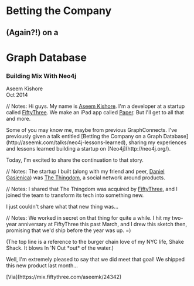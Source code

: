 <!-- TITLE -->

<!-- .slide: class="title" -->

# <span class="red">Betting the Company</span>
## (Again?!) on a
# <span class="green">Graph Database</span>

### Building Mix With Neo4j

Aseem Kishore<br/>
Oct 2014<br/>

// Notes:
Hi guys. My name is [Aseem Kishore](http://aseemk.com/). I'm a developer at a startup called [FiftyThree](http://www.fiftythree.com/). We make an iPad app called [Paper](http://www.fiftythree.com/paper). But I'll get to all that and more.
<p/>
Some of you may know me, maybe from previous GraphConnects. I've previously given a talk entitled [Betting the Company on a Graph Database](http://aseemk.com/talks/neo4j-lessons-learned), sharing my experiences and lessons learned building a startup on [Neo4j](http://neo4j.org/).
<p/>
Today, I'm excited to share the continuation to that story.


<!-- INTRO: THINGDOM -->

<!-- .slide: data-background="/images/neo4j-lessons-learned/thingdom-hp-gasi.png" data-background-transition="convex" -->

// Notes:
The startup I built (along with my friend and peer, [Daniel Gasienica](http://gasi.ch/)) was [The Thingdom](http://www.thethingdom.com/), a social network around products.


<!-- INTRO: FIFTYTHREE -->

<!-- .slide: data-background="/images/neo4j-lessons-learned/fiftythree-hp.png" data-background-transition="convex" -->

// Notes:
I shared that The Thingdom was acquired by [FiftyThree](http://www.fiftythree.com/), and I joined the team to transform its tech into something new.
<p/>
I just couldn't share what that new thing was...


<!-- INTRO: TIMELINE -->

<!-- .slide: data-background="/images/mix-neo4j/aseemk-timeline.jpg" data-background-transition="convex" -->

// Notes:
We worked in secret on that thing for quite a while. I hit my two-year anniversary at FiftyThree this past March, and I drew this sketch then, promising that we'd ship before the year was up. =)
<p/>
(The top line is a reference to the burger chain love of my NYC life, Shake Shack. It blows In 'N Out *out* of the water.)
<p/>
Well, I'm extremely pleased to say that we did meet that goal! We shipped this new product last month...
<p/>
[Via](https://mix.fiftythree.com/aseemk/24342)


<!-- INTRO: MIX -->

<!-- .slide: data-background="/images/mix-neo4j/mix-billboard-1024x768.png" data-background-transition="convex" -->

<p class="stretch"><a href="http://player.vimeo.com/video/105656434?autoplay=1" style="color: transparent; display: block; width: 100%; height: 100%;">&nbsp;</a></p>

// Notes:
And here it is! [Mix by FiftyThree](https://mix.fiftythree.com/).
<p/>
Be sure to [watch the video](https://vimeo.com/105656434) too. =)


<!-- .slide: class="subtitle" -->

# <span class="orange">Mix</span> ![♥](/images/mix-neo4j/mix-remix-heart.svg) <!-- .element: class="mix-remix-heart" --> <span class="green">Graphs</span>

## Bringing Ideas Together

// Notes:


<!-- GRAPHCONNECT 2014 + MONSTERS -->

<!-- .slide: data-background="/images/mix-neo4j/graphconnect-2014.jpg" data-background-transition="default" -->

// Notes:
[Via](https://mix.fiftythree.com/GraphConnect/464175)


<!-- .slide: data-background="/images/mix-neo4j/gc-monster1.jpg" data-background-transition="none" -->

// Notes:
[Via](https://mix.fiftythree.com/391241-Natalia-La-Fey/471737)


<!-- .slide: data-background="/images/mix-neo4j/gc-monster2.jpg" data-background-transition="none" -->

// Notes:
[Via](https://mix.fiftythree.com/391241-Natalia-La-Fey/474539)


<!-- .slide: data-background="/images/mix-neo4j/gc-monster3.jpg" data-background-transition="none" -->

// Notes:
[Via](https://mix.fiftythree.com/391241-Natalia-La-Fey/482993)


# <span class="orange">Mix</span> ![♥](/images/mix-neo4j/mix-remix-heart.svg) <!-- .element: class="mix-remix-heart" --> <span class="green">Neo<span class="fragment fade-out">4j</a></span>

// Notes:


<!-- NEO FAMILY -->

<!-- .slide: data-background="/images/mix-neo4j/mix-neo0.jpg" data-background-transition="default" -->

// Notes:
[Via](https://mix.fiftythree.com/5923-Denis-Kovacs/42774)


<!-- .slide: data-background="/images/mix-neo4j/mix-neo1.jpg" data-background-transition="none" -->

// Notes:
[Via](https://mix.fiftythree.com/35823-Seth-H/42837)


<!-- .slide: data-background="/images/mix-neo4j/mix-neo2.jpg" data-background-transition="none" -->

// Notes:
[Via](https://mix.fiftythree.com/scott/43069)


<!-- .slide: data-background="/images/mix-neo4j/mix-neo3.jpg" data-background-transition="none" -->

// Notes:
[Via](https://mix.fiftythree.com/58879-Maciej/116628)


<!-- .slide: data-background="/images/mix-neo4j/mix-neo4.jpg" data-background-transition="none" -->

// Notes:
[Via](https://mix.fiftythree.com/43408-David-Samaniego/143459)


<!-- .slide: data-background="/images/mix-neo4j/mix-neo5.jpg" data-background-transition="none" -->

// Notes:
[Via](https://mix.fiftythree.com/65597-K-EH/173206)


<!-- .slide: data-background="/images/mix-neo4j/mix-neo6.jpg" data-background-transition="none" -->

// Notes:
[Via](https://mix.fiftythree.com/73470-Deb-Kelly/208037)


<!-- .slide: data-background="/images/mix-neo4j/mix-neo7.jpg" data-background-transition="none" -->

// Notes:
[Via](https://mix.fiftythree.com/198435-Antonio-Ferreira/441055)


<!-- .slide: data-background="/images/mix-neo4j/mix-neo8.jpg" data-background-transition="none" -->

// Notes:
[Via](https://mix.fiftythree.com/74103-Zelo/348930)


<!-- MIX GRAPHS -->

# <span class="orange">Mix</span> ![♥](/images/mix-neo4j/mix-remix-heart.svg) <!-- .element: class="mix-remix-heart" --> <span class="green">Graphs</span>

// Notes:
So let's dive into the Mix graph.


<!-- .slide: data-background="/images/mix-neo4j/mix-graph1-users.jpg" data-background-transition="none" -->

// Notes:
Like any service, we obviously have users...


<!-- .slide: data-background="/images/mix-neo4j/mix-graph2-follows.jpg" data-background-transition="none" -->

// Notes:
And users follow each other, but that's the least interesting part of our graph.


<!-- .slide: data-background="/images/mix-neo4j/mix-graph3-creation.jpg" data-background-transition="none" -->

// Notes:
Users share *creations* (made with Paper), so we add a "creator" relationship from the creation to the user.
<p/>
(The relationship goes from creation to user just for convention: creations *need* user creators, but users don't *need* to have any creations.)


<!-- .slide: data-background="/images/mix-neo4j/mix-graph4-remix.jpg" data-background-transition="none" -->

// Notes:
The key piece to our service is that creations can *remix* other creations. So we add a "remix source" relationship from the remix to the source.


<!-- .slide: data-background="/images/mix-neo4j/mix-graph5-remixes.jpg" data-background-transition="none" -->

// Notes:
The real fun happens when creations remix other *remixes*. These remix creations form a tree, much like source code.
<p/>
You can imagine that remixes can go in all sorts of directions, and so the corresponding remix trees can take all sorts of shapes. Broad, shallow ones; long, deep chains; or hybrids in between.


<!-- .slide: data-background="/images/mix-neo4j/mix-graph6-stars.jpg" data-background-transition="none" -->

// Notes:
Finally, users can *star* (AKA "favorite") arbitrary creations.


<!-- .slide: data-background="/images/mix-neo4j/mix-graph7-user1.jpg" data-background-transition="none" -->

// Notes:
So let's look at a single user, what the graph looks like from their perspective, fanning out.


<!-- .slide: data-background="/images/mix-neo4j/mix-graph8-user2.jpg" data-background-transition="none" -->

// Notes:
A single user can have many incoming "creator" relationships (by sharing many creations), many outgoing "star" relationships (by starring many creations), and many "follows" relationships, both incoming and outgoing (by following and being followed by other users).


<!-- .slide: data-background="/images/mix-neo4j/mix-graph9-user3.jpg" data-background-transition="none" -->

// Notes:
Aggregating or enumerating these relationships gives us many of the core lists and streams we surface in our UI. A nice 1:1 mapping.


# Streams

<!-- .slide: class="big-code" data-transition="fade" -->

```
MATCH (me:User {id: {id}})
MATCH (me) <-[:creator]- (creation)

RETURN creation
```

// Notes:
Here's what that looks like in a Cypher query. This is the profile stream.
<p/>
(In my previous talk, I recommended using linked lists for `O(1)` scalability. That's still a good recommendation, but in our case this time around, we chose to keep our graph and code simpler by not doing that, since our domain here deals with thousands of nodes, not millions or more. These naive aggregations are definitely "good enough" for small numbers, and they give you a lot more flexibility in adapting your domain and iterating.)


# Pagination <span class="red">(Bad)</span>

<!-- .slide: class="big-code" data-transition="fade" -->

```
MATCH (me:User {id: {id}})
MATCH (me) <-[:creator]- (creation)

RETURN creation
ORDER BY creation.createdAt DESC
SKIP {count} * {page - 1}
LIMIT {count}
```

// Notes:
Of course, returning every creation you've ever shared isn't a scalable API or UI pattern, so we want to paginate, which implies a meaningful sort.
<p/>
Like most other social apps, we sort by time, newest-to-oldest, hence the `ORDER BY ... DESC`.
<p/>
This query shows the typical pattern you see for paginating these kinds of aggregations: `SKIP` followed by `LIMIT`.
<p/>
The problem is, this is *not* a robust way of paginating — because creations can get deleted (unshared). If you previously returned 10, but then the 7th creation gets deleted, your next `SKIP 10` will cause you to skip the previous 11th creation, which you never returned.


# Pagination <span class="green">(Good)</span>

<!-- .slide: class="big-code" data-transition="fade" -->

```
MATCH (me:User {id: {id}})
MATCH (me) <-[:creator]- (creation)

WHERE creation.createdAt < {cursorTime}
RETURN creation
ORDER BY creation.createdAt DESC
LIMIT {count}
```

// Notes:
So instead, it's better to paginate using a *cursor* — some property or value that won't be changed or lost by deletes.
<p/>
In this case, we can use the time of the last returned creation as the cursor. Our next creation should be the one immediately preceding that cursor time.


<!-- .slide: data-background="/images/mix-neo4j/mix-graph10-creation1.jpg" data-background-transition="none" -->

// Notes:
Before returning to the single user, let's switch perspectives to that of a single *creation*.


<!-- .slide: data-background="/images/mix-neo4j/mix-graph11-creation2.jpg" data-background-transition="none" -->

// Notes:
Creations always have exactly one (direct) creator (the one who shared the creation), so they have exactly one outgoing "creator" relationship.
<p/>
Creations may remix other creations, which in turn may remix other creations, and so on; this forms an outgoing "remix source" relationship chain until you get to a root "original" creation.
<p/>
Creations may have remixes of their own, which in turn may have remixes of their own, and so on; this forms an *incoming* "remix source" sub-tree, just like the overall remix tree.
<p/>
Finally, creations may have many incoming "star" relationships (from many users starring the same creation).


<!-- .slide: data-background="/images/mix-neo4j/mix-graph12-creation3.jpg" data-background-transition="none" -->

// Notes:
Again, aggregating these relationships gives us more of the core concepts we convey in our UI. For attribution, we surface the chain of remix sources. For discovery and fun — and after experimentation and iteration — we settled on considering the entire remix tree as a whole, which we call a remix "family", to shield non-technical users from the details of children/sibling/etc. relationships.


<!-- .slide: data-background="/images/mix-neo4j/mix-graph13-creation4.jpg" data-background-transition="none" -->

// Notes:
It's worth noting that this still leaves us the flexibility to be more precise for our own needs. E.g. in our algorithms for deriving popular/trending creations, we consider only creations' first-level remixes, not deeper ones.


# Remix Families

<!-- .slide: class="big-code" data-transition="fade" -->

```
MATCH (c:Creation {id: {id}})
MATCH (c) -[:remix_source*0..]- (relative)

WHERE relative.createdAt < {cursorTime}
RETURN relative
ORDER BY relative.createdAt DESC
LIMIT {count}
```

// Notes:
This is what our notion of a remix family looks like in a Cypher query. For a given creation, simply traverse any connected "remix source" relationships — both incoming and outgoing, and including the start creation itself.
<p/>
We sort family creations newest-to-oldest too, and paginate them the same way as well.


<!-- .slide: data-background="/images/mix-neo4j/mix-graph9-user3.jpg" data-background-transition="none" -->

// Notes:
Let's return to our single user now, and apply the context of a single creation here.


<!-- .slide: data-background="/images/mix-neo4j/mix-graph14-user4.jpg" data-background-transition="none" -->

// Notes:
So for each of the creations that our user has shared or starred, those creations themselves can have remixes and/or stars. And the users that our user follows have creations of their own that they've shared or starred.


<!-- .slide: data-background="/images/mix-neo4j/mix-graph15-user5.jpg" data-background-transition="none" -->

// Notes:
From these, we get interesting email notifications ("Bob starred your idea" and "You've been remixed"), as well as an interesting home stream, filled not just with content from people you follow, but with personalized, relevant recommendations as well: creations that people you follow are starring (a form of social curation), and remixes of creations you've starred (giving you the ability to "subscribe" to interesting remix families).
<p/>
What's powerful is that we can do even more in the future, just with what's shown here. E.g. we can recommend users to follow (if you star a creation, you may like more of that creator's work), and we can detect real *collaboration* (if you're remixing other creators).
<p/>
Let's dive into those three pieces that make up our home stream.


# Home Stream 1

<!-- .slide: class="medium-code" data-transition="fade" -->

```
MATCH (me:User {id: {id}})
MATCH (me) -[:follows]-> (f) <-[:creator]- (creation)

WHERE creation.createdAt < {cursorTime}
RETURN creation
ORDER BY creation.createdAt DESC
LIMIT {count}
```

// Notes:
The first piece is the standard one: "creations from people I follow". This is what that query looks like, basic as expected.


# Home Stream 2

<!-- .slide: class="medium-code" data-transition="fade" -->

```
MATCH (me:User {id: {id}})
MATCH (me) -[:follows]-> (f) -[star:starred]-> (creation)

WITH creation, star
ORDER BY star.createdAt
WITH creation, HEAD(COLLECT(star)) AS star

WHERE star.createdAt < {cursorTime}
RETURN creation, star.createdAt AS _starredAt
ORDER BY _starredAt DESC
LIMIT {count}
```

// Notes:
The second piece is the "stars from people I follow" recommendation. This is that query.
<p/>
What's notable here is that `WITH` aggregation in the middle. The reason for it is because we need to account for the fact that multiple people (whom I follow) can star the same creation, at totally different times. We don't want to show you the same creation multiple times though; we want to show it to you just once, at the time that it was first starred.
<p/>
So to achieve that, we have to sort everything by when it was first starred (oldest-to-newest), then filter out any duplicate *stars* (that's what the `HEAD(COLLECT(star))` does), before returning them in reverse (newest-to-oldest).
<p/>
This sounds complex, but this has become a standard pattern for us, whenever an object we're interested in can be arrived at by different paths. It'd be nice if there were a simpler, more shorthand way of expressing this in Cypher. ;)


# Home Stream 3

<!-- .slide: class="medium-code" data-transition="fade" -->

```
MATCH (me:User {id: {id}})
MATCH (me) -[:starred]-> (c) <-[:remix_source*]- (remix)

WHERE remix.createdAt < {cursorTime}
RETURN DISTINCT remix
ORDER BY remix.createdAt DESC
LIMIT {count}
```

// Notes:
The last piece is the "remixes of creations I've starred" recommendation. This is again a more straightforward query. The only thing worth pointing out is that we show you the full sub-tree down, not just first-level remixes, and not siblings, etc.
<p/>
(We actually have two more queries that make up our home stream in practice, but they're similar to these and less noteworthy.)


# <span class="red">Union?</span>

// Notes:
So given that we have these disparate and dissimilar queries, how do we execute them together to make up a single "home stream" query?
<p/>
Well, Cypher 2.0 added a `UNION` keyword, which we thought would have been perfect for this... but the problem is, it's very basic: it doesn't support doing anything *after* the `UNION`; it literally *just* returns each sub-query's results directly.
<p/>
[Via](https://mix.fiftythree.com/aseemk/329802)


<!-- .slide: data-background="/images/mix-neo4j/dedupe-holes.jpg" data-background-transition="convex" -->

// Notes:
The result is that if we were to use it, we'd skip over data. This sketch shows an example I had visualized to help me think through this problem: if queries A and B are returning their individual top result(s), and we simply `UNION`'ed them together, we could skip over data in the middle when we paginate next. (Or we paginate differently but then the two pages overlap in order, which you don't want either.)
<p/>
What we really need, and shown on the right, is for us to dedupe and *slice* (for pagination) *after* aggregation, not before.
<p/>
[Via](https://github.com/neo4j/neo4j/issues/2725)


<!-- .slide: data-background="/images/mix-neo4j/neo4j-union-issue.png" data-background-transition="convex" -->

// Notes:
I filed a feature request to fix this: [neo4j/neo4j#2725](https://github.com/neo4j/neo4j/issues/2725). Chime in there if you agree! ;)


# <span class="green">Until then…</span>

<!-- .slide: class="big-code" -->

```coffee
nodes = _(results).chain().flatten()
    .sortBy (node) -> node._orderedAt
    .unique (node) -> node.id
    .reverse().value()
```

<aside>Post-processing on our server.</aside>

// Notes:
So until we get that ability, our only option is to do the post-processing that we need on our own side. Unfortunately, this can never be fully correct, as we can't simply return all of the data in the database, but we have no other choice with Cypher today.
<p/>
As a concrete example of where this still falls short, imagine that someone I follow just starred a creation today, but that creation was shared by someone *else* I follow *yesterday*. We ideally don't want to show you this creation at the top of your stream today since we just showed it to you yesterday — so this creation should be further down in your stream where it originally was — but our "creations from people I follow" query may not have this creation on its first page anymore, so our post-processing deduping won't see it.


# Deduping <span class="red fragment">(Very Bad)</span>

<!-- .slide: class="medium-code deduping" data-transition="fade" -->

```
MATCH (me:User {id: {id}})
MATCH (me) -[:follows]-> (f) -[star:starred]-> (creation)

WITH me, creation, star
ORDER BY star.createdAt
WITH me, creation, HEAD(COLLECT(star)) AS star

MATCH (creation) -[:creator]-> (creator)
WHERE NOT (me) -[:follows*0..1]-> (creator)

WHERE star.createdAt < {cursorTime}
RETURN creation, star.createdAt AS _starredAt
ORDER BY _starredAt DESC
LIMIT {count}
```

// Notes:
We attempted to work around this by manually and explicitly baking dedupe logic into the queries directly.
<p/>
For example, this is the "stars from people I follow" query now excluding "creations from people I follow": `WHERE NOT(me) -[:follows*0..1]-> (creator)`.
<p/>
Unfortunately, this addition turned out to make that query *an order of magnitude* slower.


# Deduping <span class="red">(Bad)</span>

<!-- .slide: class="medium-code deduping" data-transition="fade" -->

```
MATCH (me:User {id: {id}})
MATCH (me) -[:follows]-> (f) -[star:starred]-> (creation)

WITH me, creation, star
ORDER BY star.createdAt
WITH me, creation, HEAD(COLLECT(star)) AS star

MATCH (creation) -[:creator]-> (creator)
WHERE creator <> me AND NOT((me) -[:follows]-> (creator))

WHERE star.createdAt < {cursorTime}
RETURN creation, star.createdAt AS _starredAt
ORDER BY _starredAt DESC
LIMIT {count}
```

// Notes:
We reached out to the Neo4j team for support, and they analyzed the query execution plans to see if there was any room for improvement.
<p/>
One concrete thing they recommended to us was to break up the variable length `MATCH` (implicitly in the `WHERE`), into separate zero-length (`creator <> me`) and one-length (`NOT (me) -[:follows]-> (creator)`) checks.
<p/>
That change helped noticeably, but overall it was still much slower than before.


# Query Profiling

<!-- .slide: class="medium-code profiling" -->

```coffee
for key, query of queries
    echo "Query '#{key}':"

    # warm-up:
    neo4j.query query, params, _

    times = []
    for i in [1..3]
        start = Date.now()
        neo4j.query query, params, _
        times.push Date.now() - start

    # ...
    echo "Min/median/max: #{min}/#{median}/#{max} ms.
        Mean: #{Math.round mean} ms."
```
<!-- .element: class="fragment" data-fragment-index="1" -->

<aside class="fragment" data-fragment-index="1">(Hat-tip Mark Needham)</aside>

// Notes:
And that leads to our most important lesson learned this time around: profile, profile, profile.
<p/>
Up until this point, we had never explicitly profiled our Cypher queries, assuming that that would be something the Neo4j team could do for us, or thinking that there weren't good tools for that yet, etc. At the most basic level, I assumed we'd need to integrate something into our running app, like a code profiler, except it wouldn't be as simple.
<p/>
But then I did a quick search, and came across [a nice blog post](http://www.markhneedham.com/blog/2013/11/08/neo4j-2-0-0-m06-applying-wes-freemans-cypher-optimisation-tricks/) by Mark Needham. Mark describes how he profiles/benchmarks his queries by simply running them a few times (with a warm-up run first) and looking at the mean and median run times. He wrote a Python script for doing this, and I thought that was brilliant.
<p/>
So we whipped our own equivalent for Node.js, and checked in some files with representative example queries from our app. We now had the ability to quickly experiment with ideas and variations for our queries, and immediately see the effects of those changes.
<p/>
Importantly, *this is not measuring real-world query times in practice* — you're running this script locally on one-off queries — but that's okay. The point of this isn't to look at *absolute* query times (unless they're really high); the point is to look at change, and compare between queries.


# Home Stream

<table class="profile-times">
    <tr>
        <td><code>1-following-shares</code></td>
        <td class="fragment bad" data-fragment-index="1">581 ms</td>
    </tr>
    <tr>
        <td><code>2-following-features</code></td>
        <td class="fragment" data-fragment-index="1">77 ms</td>
    </tr
    <tr>
        <td><code>3-following-stars</code></td>
        <td class="fragment bad" data-fragment-index="1">1386 ms</td>
    </tr>
    <tr>
        <td><code>4-stars-remixes</code></td>
        <td class="fragment" data-fragment-index="1">189 ms</td>
    </tr>
    <tr>
        <td><code>5-shares-remixes</code></td>
        <td class="fragment" data-fragment-index="1">81 ms</td>
    </tr>
    <tr class="summary fragment">
        <td>All in parallel</td>
        <td class="bad">1961 ms</td>
    </tr>
</table>

<aside class="fragment">(On my aging MacBook Air, for our ~worst-case user.)</aside>

// Notes:
So we ran this on our home stream queries, experimented, and concluded that unfortunately, the manual deduping we were trying to do (exclude "creations from people I follow" from "stars from people I follow") was the culprit.
<p/>
Intuitively, that makes sense: we were now fanning out two extra levels and doing a relationship search for every node. It's possible to optimize that algorithm, but every way we tried to in Cypher didn't have the effect. The Neo4j team is aware of the issue and hope to improve this as part of their ongoing Cypher performance optimizations!
<p/>
The numbers here are what my laptop does on our queries today. It's definitely not fast, but more importantly, we made sure to test the queries in parallel too (which is how we run them in practice), and the fact that the parallel run time isn't simply equal to the slowest query's run time tells us that there's something significant to investigate there.


# In Production…

<!-- .slide: class="production-perf" -->

![](/images/mix-neo4j/home-stream-perf-queries.png) <!-- .element: class="fragment" -->

<aside class="fragment">(But still some || mystery to unravel…)</aside>

// Notes:
Fortunately, our performance is much better in practice. =) But notice that the relative ordering of slow to fast queries is still the same.


# Threshold

![Log threshold graph](/images/mix-neo4j/log-threshold-graph.png) <!-- .element: class="fragment" -->

// Notes:
I want to share one last tidbit of our queries.
<p/>
For our "stars from people I follow" query, one tweak we decided to make soon after launch was to make that query selective: instead of recommending *every* creation that's starred, only recommend creations that are starred by *two* people I follow, or maybe three.
<p/>
We spent some time looking at our data, and decided that the threshold should be dynamic, adapting to the number of people I follow. (Conceptually, the more people you follow, the more content you're directly getting, so there's less need for us to recommend content to you.)
<p/>
We arrived at this logarithmic approach: if you follow less than 100 people, still recommend every creation; if you follow 100-300 people, only recommend creations starred by two people you follow; if you follow 300-900, make the threshold three people; etc.


<!-- .slide: data-background="/images/mix-neo4j/log-threshold-derivation.jpg" data-background-transition="convex" -->

// Notes:
I pulled out Paper, Pencil, and some high-school calculus to derive the logarithmic equation... (Some math is wrong here in retrospect!)
<p/>
[Via](https://mix.fiftythree.com/aseemk/308673)


# Threshold

<!-- .slide: class="threshold" -->

```
MATCH (me:User {id: {id}})

WITH me, TOFLOAT(CASE WHEN me.numFollowing < 1 THEN 1 ELSE me.numFollowing END) AS `me.numFollowing`
WITH me, FLOOR(LOG(3 * `me.numFollowing` / 100) / LOG(3)) AS threshold
WITH me, (CASE WHEN threshold < 0 THEN 0 ELSE TOINT(threshold) END) + 1 AS threshold

MATCH (me) -[:follows]-> (following) -[star:starred]-> (creation)

WITH creation, star, threshold
ORDER BY star.createdAt
WITH creation, COLLECT(star) AS stars, threshold
WHERE LENGTH(stars) >= threshold
WITH creation, stars[threshold - 1] AS star

WITH creation, star.createdAt AS _starredAt
ORDER BY _starredAt DESC
LIMIT {count}
```

// Notes:
And we were able to plug that logic into our Cypher query directly.
<p/>
How cool is that? =)


<!-- OUTRO: GRAPH -->

<!-- .slide: data-background="/images/mix-neo4j/mix-graph6-stars.jpg" data-background-transition="convex" -->

// Notes:
So stepping back up, what's incredible is that we've gotten all of this richness from a really simple graph: just two types of nodes, and four types of relationships.
<p/>
That's the power of graphs. ;)


<!-- OUTRO: MIX -->

<!-- .slide: data-background="/images/mix-neo4j/mix-billboard-1024x768.png" data-background-transition="convex" -->

// Notes:
So try out Mix if you haven't already! It's a blast. =)


<!-- OUTRO: THANKS -->

<!-- .slide: data-background="/images/mix-neo4j/aseemk-thanks.jpg" data-background-transition="convex" -->

// Notes:
As with any meaningful product, it was a major collaborative effort by [many amazing people](http://www.fiftythree.com/about) behind the scenes, so I wanted to call them out. I'm lucky to get to work with all of you — thank you!
<p/>
[Via](https://mix.fiftythree.com/aseemk/103104)


<!-- OUTRO: CONTACT -->

<!-- .slide: data-background="/images/mix-neo4j/aseemk-contact.jpg" data-background-transition="convex" -->

// Notes:
<ul>
<li>Mix: <a href="https://mix.fiftythree.com/aseemk">/aseemk</a></li>
<li>GitHub: <a href="https://github.com/aseemk">@aseemk</a></li>
<li>Twitter: <a href="https://twitter.com/aseemk">@aseemk</a></li>
<li>Email: <a href="mailto:aseem.kishore@gmail.com">aseem.kishore@gmail.com</a></li>
</ul>
[Via](https://mix.fiftythree.com/aseemk/90628)


<!-- OUTRO: INSPIRATION 1 -->

<!-- .slide: data-background="/images/mix-neo4j/inspiration1.jpg" data-background-transition="default" -->

// Notes:
I wanted to close with this inspirational note from our design co-founder, Andrew Allen.
<p/>
[Via](https://mix.fiftythree.com/asa/163393)


<!-- OUTRO: INSPIRATION 1 -->

<!-- .slide: data-background="/images/mix-neo4j/inspiration2.jpg" data-background-transition="default" -->

// Notes:
I remixed it.
<p/>
[Via](https://mix.fiftythree.com/aseemk/170271)


<!-- FINAL -->

<!-- .slide: data-transition="fade" -->

# Thank ![♥](/images/mix-neo4j/mix-remix-heart.svg) <!-- .element: class="mix-remix-heart" --> You

// Notes:
Thank you!
<p/>
Appendix / Future topics:
<ul>
<li>Programmatic query building/generation</li>
<li>Including extra data (e.g. creator, original, optional <code>?include</code>s)</li>
<li>Different "shapes" of remix families (e.g. birthday sketches)</li>
</ul>
